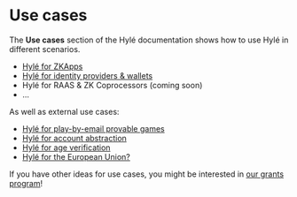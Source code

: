 # Use cases

The **Use cases** section of the Hylé documentation shows how to use Hylé in different scenarios.

- [Hylé for ZKApps](for-zk-apps.md) 
- [Hylé for identity providers & wallets](for-identity-providers.md)
- Hylé for RAAS & ZK Coprocessors (coming soon)
- ...

As well as external use cases:
- [Hylé for play-by-email provable games](https://blog.hyle.eu/podcast-1-matteo-zkchess/)
- [Hylé for account abstraction](https://blog.hyle.eu/smart-wallets-must-be-provable/)
- [Hylé for age verification](https://blog.hyle.eu/freedom-and-privacy-with-zero-knowledge-proofs/)
- [Hylé for the European Union?](https://blog.hyle.eu/zero-knowledge-is-the-future-of-the-european-digital-identity-framework-2/)

If you have other ideas for use cases, you might be interested in [our grants program](https://github.com/Hyle-org/hyle/blob/main/GRANTS.md)!